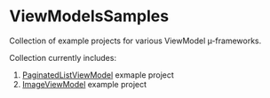 # ViewModelsSamples
Collection of example projects for various ViewModel µ-frameworks.

Collection currently includes:

1. [PaginatedListViewModel](PaginatedListViewModelExample/README.md) exmaple project
2. [ImageViewModel](ImageViewModel/README.md) example project
